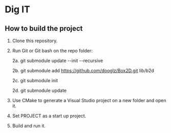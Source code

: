 # Dig IT
## How to build the project

1. Clone this repository.

2. Run Git or Git bash on the repo folder:

   2a. git submodule update --init --recursive

   2b. git submodule add https://github.com/dooglz/Box2D.git lib/b2d

   2c. git submodule init

    2d. git submodule update

3. Use CMake to generate a Visual Studio project on a new folder and open it.

4. Set PROJECT as a start up project.

5. Build and run it.
